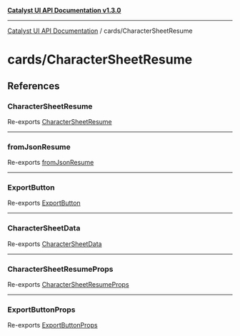 [**Catalyst UI API Documentation v1.3.0**](../../README.md)

---

[Catalyst UI API Documentation](../../README.md) / cards/CharacterSheetResume

# cards/CharacterSheetResume

## References

### CharacterSheetResume

Re-exports [CharacterSheetResume](CharacterSheetResume/functions/CharacterSheetResume.md)

---

### fromJsonResume

Re-exports [fromJsonResume](CharacterSheetResume/functions/fromJsonResume.md)

---

### ExportButton

Re-exports [ExportButton](ExportButton/functions/ExportButton.md)

---

### CharacterSheetData

Re-exports [CharacterSheetData](CharacterSheetResume/interfaces/CharacterSheetData.md)

---

### CharacterSheetResumeProps

Re-exports [CharacterSheetResumeProps](CharacterSheetResume/interfaces/CharacterSheetResumeProps.md)

---

### ExportButtonProps

Re-exports [ExportButtonProps](ExportButton/interfaces/ExportButtonProps.md)
